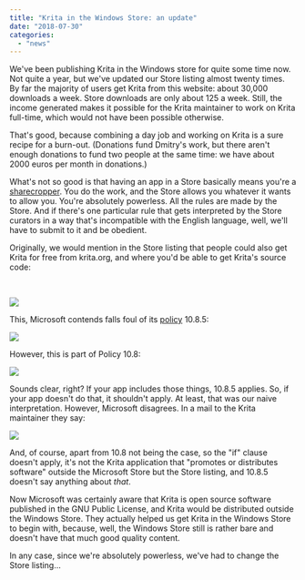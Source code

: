 ```yaml
---
title: "Krita in the Windows Store: an update"
date: "2018-07-30"
categories: 
  - "news"
---
```


We've been publishing Krita in the Windows store for quite some time now. Not quite a year, but we've updated our Store listing almost twenty times. By far the majority of users get Krita from this website: about 30,000 downloads a week. Store downloads are only about 125 a week. Still, the income generated makes it possible for the Krita maintainer to work on Krita full-time, which would not have been possible otherwise.

That's good, because combining a day job and working on Krita is a sure recipe for a burn-out. (Donations fund Dmitry's work, but there aren't enough donations to fund two people at the same time: we have about 2000 euros per month in donations.)

What's not so good is that having an app in a Store basically means you're a [sharecropper](https://en.wikipedia.org/wiki/Sharecropping). You do the work, and the Store allows you whatever it wants to allow you. You're absolutely powerless. All the rules are made by the Store. And if there's one particular rule that gets interpreted by the Store curators in a way that's incompatible with the English language, well, we'll have to submit to it and be obedient.

Originally, we would mention in the Store listing that people could also get Krita for free from krita.org, and where you'd be able to get Krita's source code:

 

[![](../images/store_listing-1024x980.png)](https://krita.org/wp-content/uploads/2018/07/store_listing.png)

This, Microsoft contends falls foul of its [policy](https://docs.microsoft.com/en-us/legal/windows/agreements/store-policies#108-financial-transactions) 10.8.5:

[![](../images/Screenshot_20180730_151859.png)](https://krita.org/wp-content/uploads/2018/07/Screenshot_20180730_151859.png)

However, this is part of Policy 10.8:

[![](../images/Screenshot_20180730_151934-1024x138.png)](https://krita.org/wp-content/uploads/2018/07/Screenshot_20180730_151934.png)

Sounds clear, right? If your app includes those things, 10.8.5 applies. So, if your app doesn't do that, it shouldn't apply. At least, that was our naive interpretation. However, Microsoft disagrees. In a mail to the Krita maintainer they say:

[![](../images/mail_microsoft-1024x443.png)](https://krita.org/wp-content/uploads/2018/07/mail_microsoft.png)

And, of course, apart from 10.8 not being the case, so the "if" clause doesn't apply, it's not the Krita application that "promotes or distributes software" outside the Microsoft Store but the Store listing, and 10.8.5 doesn't say anything about _that_.

Now Microsoft was certainly aware that Krita is open source software published in the GNU Public License, and Krita would be distributed outside the Windows Store. They actually helped us get Krita in the Windows Store to begin with, because, well, the Windows Store still is rather bare and doesn't have that much good quality content.

In any case, since we're absolutely powerless, we've had to change the Store listing...
